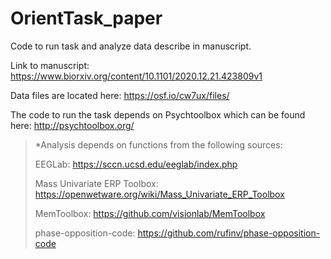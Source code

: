 # OrientTask_paper
Code to run task and analyze data describe in manuscript.

Link to manuscript: https://www.biorxiv.org/content/10.1101/2020.12.21.423809v1


Data files are located here: https://osf.io/cw7ux/files/


The code to run the task depends on Psychtoolbox which can be found here: http://psychtoolbox.org/

>*Analysis depends on functions from the following sources: 
>
>EEGLab: https://sccn.ucsd.edu/eeglab/index.php
>
>Mass Univariate ERP Toolbox: https://openwetware.org/wiki/Mass_Univariate_ERP_Toolbox
>  
>MemToolbox: https://github.com/visionlab/MemToolbox
> 
>phase-opposition-code: https://github.com/rufinv/phase-opposition-code
  
